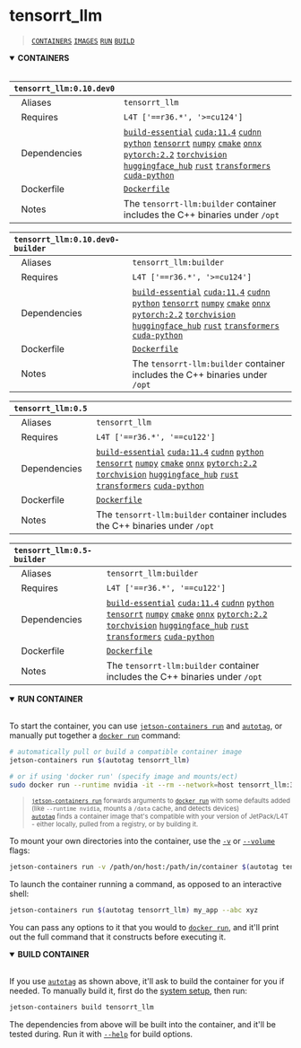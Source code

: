 # tensorrt_llm

> [`CONTAINERS`](#user-content-containers) [`IMAGES`](#user-content-images) [`RUN`](#user-content-run) [`BUILD`](#user-content-build)

<details open>
<summary><b><a id="containers">CONTAINERS</a></b></summary>
<br>

| **`tensorrt_llm:0.10.dev0`** | |
| :-- | :-- |
| &nbsp;&nbsp;&nbsp;Aliases | `tensorrt_llm` |
| &nbsp;&nbsp;&nbsp;Requires | `L4T ['==r36.*', '>=cu124']` |
| &nbsp;&nbsp;&nbsp;Dependencies | [`build-essential`](/packages/build/build-essential) [`cuda:11.4`](/packages/cuda/cuda) [`cudnn`](/packages/cuda/cudnn) [`python`](/packages/build/python) [`tensorrt`](/packages/tensorrt) [`numpy`](/packages/numpy) [`cmake`](/packages/build/cmake/cmake_pip) [`onnx`](/packages/onnx) [`pytorch:2.2`](/packages/pytorch) [`torchvision`](/packages/pytorch/torchvision) [`huggingface_hub`](/packages/llm/huggingface_hub) [`rust`](/packages/build/rust) [`transformers`](/packages/llm/transformers) [`cuda-python`](/packages/cuda/cuda-python) |
| &nbsp;&nbsp;&nbsp;Dockerfile | [`Dockerfile`](Dockerfile) |
| &nbsp;&nbsp;&nbsp;Notes | The `tensorrt-llm:builder` container includes the C++ binaries under `/opt` |

| **`tensorrt_llm:0.10.dev0-builder`** | |
| :-- | :-- |
| &nbsp;&nbsp;&nbsp;Aliases | `tensorrt_llm:builder` |
| &nbsp;&nbsp;&nbsp;Requires | `L4T ['==r36.*', '>=cu124']` |
| &nbsp;&nbsp;&nbsp;Dependencies | [`build-essential`](/packages/build/build-essential) [`cuda:11.4`](/packages/cuda/cuda) [`cudnn`](/packages/cuda/cudnn) [`python`](/packages/build/python) [`tensorrt`](/packages/tensorrt) [`numpy`](/packages/numpy) [`cmake`](/packages/build/cmake/cmake_pip) [`onnx`](/packages/onnx) [`pytorch:2.2`](/packages/pytorch) [`torchvision`](/packages/pytorch/torchvision) [`huggingface_hub`](/packages/llm/huggingface_hub) [`rust`](/packages/build/rust) [`transformers`](/packages/llm/transformers) [`cuda-python`](/packages/cuda/cuda-python) |
| &nbsp;&nbsp;&nbsp;Dockerfile | [`Dockerfile`](Dockerfile) |
| &nbsp;&nbsp;&nbsp;Notes | The `tensorrt-llm:builder` container includes the C++ binaries under `/opt` |

| **`tensorrt_llm:0.5`** | |
| :-- | :-- |
| &nbsp;&nbsp;&nbsp;Aliases | `tensorrt_llm` |
| &nbsp;&nbsp;&nbsp;Requires | `L4T ['==r36.*', '==cu122']` |
| &nbsp;&nbsp;&nbsp;Dependencies | [`build-essential`](/packages/build/build-essential) [`cuda:11.4`](/packages/cuda/cuda) [`cudnn`](/packages/cuda/cudnn) [`python`](/packages/build/python) [`tensorrt`](/packages/tensorrt) [`numpy`](/packages/numpy) [`cmake`](/packages/build/cmake/cmake_pip) [`onnx`](/packages/onnx) [`pytorch:2.2`](/packages/pytorch) [`torchvision`](/packages/pytorch/torchvision) [`huggingface_hub`](/packages/llm/huggingface_hub) [`rust`](/packages/build/rust) [`transformers`](/packages/llm/transformers) [`cuda-python`](/packages/cuda/cuda-python) |
| &nbsp;&nbsp;&nbsp;Dockerfile | [`Dockerfile`](Dockerfile) |
| &nbsp;&nbsp;&nbsp;Notes | The `tensorrt-llm:builder` container includes the C++ binaries under `/opt` |

| **`tensorrt_llm:0.5-builder`** | |
| :-- | :-- |
| &nbsp;&nbsp;&nbsp;Aliases | `tensorrt_llm:builder` |
| &nbsp;&nbsp;&nbsp;Requires | `L4T ['==r36.*', '==cu122']` |
| &nbsp;&nbsp;&nbsp;Dependencies | [`build-essential`](/packages/build/build-essential) [`cuda:11.4`](/packages/cuda/cuda) [`cudnn`](/packages/cuda/cudnn) [`python`](/packages/build/python) [`tensorrt`](/packages/tensorrt) [`numpy`](/packages/numpy) [`cmake`](/packages/build/cmake/cmake_pip) [`onnx`](/packages/onnx) [`pytorch:2.2`](/packages/pytorch) [`torchvision`](/packages/pytorch/torchvision) [`huggingface_hub`](/packages/llm/huggingface_hub) [`rust`](/packages/build/rust) [`transformers`](/packages/llm/transformers) [`cuda-python`](/packages/cuda/cuda-python) |
| &nbsp;&nbsp;&nbsp;Dockerfile | [`Dockerfile`](Dockerfile) |
| &nbsp;&nbsp;&nbsp;Notes | The `tensorrt-llm:builder` container includes the C++ binaries under `/opt` |

</details>

<details open>
<summary><b><a id="run">RUN CONTAINER</a></b></summary>
<br>

To start the container, you can use [`jetson-containers run`](/docs/run.md) and [`autotag`](/docs/run.md#autotag), or manually put together a [`docker run`](https://docs.docker.com/engine/reference/commandline/run/) command:
```bash
# automatically pull or build a compatible container image
jetson-containers run $(autotag tensorrt_llm)

# or if using 'docker run' (specify image and mounts/ect)
sudo docker run --runtime nvidia -it --rm --network=host tensorrt_llm:35.2.1

```
> <sup>[`jetson-containers run`](/docs/run.md) forwards arguments to [`docker run`](https://docs.docker.com/engine/reference/commandline/run/) with some defaults added (like `--runtime nvidia`, mounts a `/data` cache, and detects devices)</sup><br>
> <sup>[`autotag`](/docs/run.md#autotag) finds a container image that's compatible with your version of JetPack/L4T - either locally, pulled from a registry, or by building it.</sup>

To mount your own directories into the container, use the [`-v`](https://docs.docker.com/engine/reference/commandline/run/#volume) or [`--volume`](https://docs.docker.com/engine/reference/commandline/run/#volume) flags:
```bash
jetson-containers run -v /path/on/host:/path/in/container $(autotag tensorrt_llm)
```
To launch the container running a command, as opposed to an interactive shell:
```bash
jetson-containers run $(autotag tensorrt_llm) my_app --abc xyz
```
You can pass any options to it that you would to [`docker run`](https://docs.docker.com/engine/reference/commandline/run/), and it'll print out the full command that it constructs before executing it.
</details>
<details open>
<summary><b><a id="build">BUILD CONTAINER</b></summary>
<br>

If you use [`autotag`](/docs/run.md#autotag) as shown above, it'll ask to build the container for you if needed.  To manually build it, first do the [system setup](/docs/setup.md), then run:
```bash
jetson-containers build tensorrt_llm
```
The dependencies from above will be built into the container, and it'll be tested during.  Run it with [`--help`](/jetson_containers/build.py) for build options.
</details>
